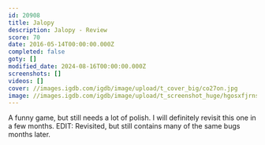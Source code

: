 ```yaml
---
id: 20908
title: Jalopy
description: Jalopy - Review
score: 70
date: 2016-05-14T00:00:00.000Z
completed: false
goty: []
modified_date: 2024-08-16T00:00:00.000Z
screenshots: []
videos: []
cover: //images.igdb.com/igdb/image/upload/t_cover_big/co27on.jpg
image: //images.igdb.com/igdb/image/upload/t_screenshot_huge/hgosxfjrnsjjtyacvxi9.jpg
---
```

A funny game, but still needs a lot of polish. I will definitely revisit this one in a few months. EDIT: Revisited, but still contains many of the same bugs months later.